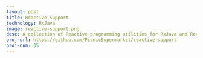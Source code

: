 ```yaml
---
layout: post
title: Reactive Support
technology: RxJava
image: reactive-support.png
desc: A collection of Reactive programming utilities for RxJava and Reactor, forged and implemented in the Picnic backend.
proj-url: https://github.com/PicnicSupermarket/reactive-support
proj-num: 05
---
```


